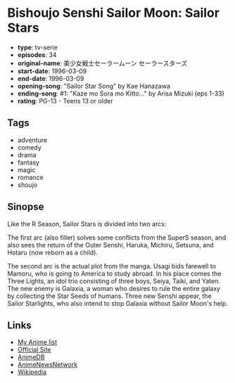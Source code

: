 # Bishoujo Senshi Sailor Moon: Sailor Stars

-   **type**: tv-serie
-   **episodes**: 34
-   **original-name**: 美少女戦士セーラームーン セーラースターズ
-   **start-date**: 1996-03-09
-   **end-date**: 1996-03-09
-   **opening-song**: "Sailor Star Song" by Kae Hanazawa
-   **ending-song**: #1: "Kaze mo Sora mo Kitto..." by Arisa Mizuki (eps 1-33)
-   **rating**: PG-13 - Teens 13 or older

## Tags

-   adventure
-   comedy
-   drama
-   fantasy
-   magic
-   romance
-   shoujo

## Sinopse

Like the R Season, Sailor Stars is divided into two arcs:

The first arc (also filler) solves some conflicts from the SuperS season, and also sees the return of the Outer Senshi, Haruka, Michiru, Setsuna, and Hotaru (now reborn as a child).

The second arc is the actual plot from the manga. Usagi bids farewell to Mamoru, who is going to America to study abroad. In his place comes the Three Lights, an idol trio consisting of three boys, Seiya, Taiki, and Yaten. The new enemy is Galaxia, a woman who desires to rule the entire galaxy by collecting the Star Seeds of humans. Three new Senshi appear, the Sailor Starlights, who also intend to stop Galaxia without Sailor Moon's help.

## Links

-   [My Anime list](https://myanimelist.net/anime/996/Bishoujo_Senshi_Sailor_Moon__Sailor_Stars)
-   [Official Site](http://www.toei-anim.co.jp/lineup/tv/sailor_stars/)
-   [AnimeDB](http://anidb.info/perl-bin/animedb.pl?show=anime&aid=2542)
-   [AnimeNewsNetwork](http://www.animenewsnetwork.com/encyclopedia/anime.php?id=795)
-   [Wikipedia](http://en.wikipedia.org/wiki/Sailor_Moon_Sailor_Stars)
